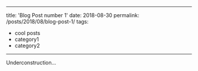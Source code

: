 

---
title: 'Blog Post number 1'
date: 2018-08-30
permalink: /posts/2018/08/blog-post-1/
tags:
  - cool posts
  - category1
  - category2
---

Underconstruction...

<!--
This is a sample blog post. Lorem ipsum I can't remember the rest of lorem ipsum and don't have an internet connection right now. Testing testing testing this blog post. Blog posts are cool.

Headings are cool
======

You can have many headings
======

Aren't headings cool?
------

-->
